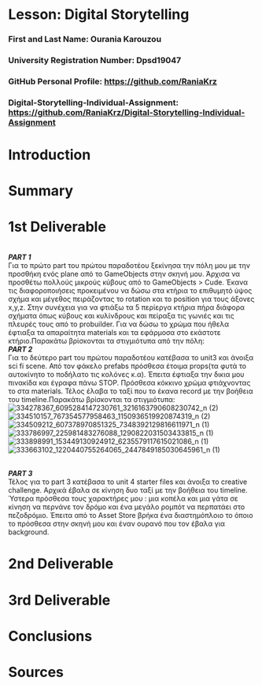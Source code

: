# Lesson: Digital Storytelling

### First and Last Name: Ourania Karouzou 
### University Registration Number: Dpsd19047
### GitHub Personal Profile: https://github.com/RaniaKrz 
### Digital-Storytelling-Individual-Assignment: https://github.com/RaniaKrz/Digital-Storytelling-Individual-Assignment

# Introduction



# Summary


# 1st Deliverable
<br>***PART 1***
<br>Για το πρώτο part του πρώτου παραδοτέου ξεκίνησα την πόλη μου με την προσθήκη ενός plane από το GameObjects στην σκηνή μου. Άρχισα να προσθέτω πολλούς μικρούς κύβους από το GameObjects > Cude. Έκανα τις διαφοροποιήσεις προκειμένου να δώσω στα κτήρια το επιθυμητό ύψος σχήμα και μέγεθος πειράζοντας το rotation και το position για τους άξονες x,y,z. Στην συνέχεια για να φτιάξω τα 5 περίεργα κτήρια πήρα διάφορα σχήματα όπως κύβους και κυλίνδρους  και πείραξα τις γωνιές και τις πλευρές τους από το probuilder. Για να δώσω το χρώμα που ήθελα έφτιαξα τα απαραίτητα materials και τα εφάρμοσα στο εκάστοτε κτήριο.Παρακάτω βρίσκονται τα στιγμιότυπα από την πόλη:
<br>***PART 2***
<br>Για το δεύτερο part του πρώτου παραδοτέου κατέβασα το unit3 και άνοιξα sci fi scene. Από τον φάκελο prefabs πρόσθεσα έτοιμα props(τα φυτά το αυτοκίνητο το ποδήλατο τις κολόνες κ.α). Έπειτα έφτιαξα την δικια μου πινακίδα και έγραφα πάνω STOP. Πρόσθεσα κόκκινο χρώμα φτιάχνοντας το στα materials. Τέλος έλαβα το ταξί που το έκανα record με την βοήθεια του timeline.Παρακάτω βρίσκονται τα στιγμιότυπα:
<br>![334278367_6095284147230761_3216163790608230742_n (2)](https://user-images.githubusercontent.com/101419070/226458137-0a6fcdf6-ac6c-4dd6-bbeb-f7a41b0948d7.png)
![334510157_767354577958463_1150936519920874319_n (2)](https://user-images.githubusercontent.com/101419070/226458188-7161ea8d-a493-46df-9022-7bd9b838c52c.png)
![334509212_607378970851325_7348392129816611971_n (1)](https://user-images.githubusercontent.com/101419070/226458238-f9f6c2f7-5876-4d70-ac5e-f0bbd4c28008.png)
![333786997_225981483276088_1290822031503433815_n (1)](https://user-images.githubusercontent.com/101419070/226458273-a376b7d1-0015-4894-a79e-fa5273ee67e5.png)
![333898991_153449130924912_6235579117615021086_n (1)](https://user-images.githubusercontent.com/101419070/226458320-48b0a683-6d24-4493-97aa-87ef403638db.png)
![333663102_1220440755264065_2447849185030645961_n (1)](https://user-images.githubusercontent.com/101419070/226458355-6c630e1d-7e3d-4bae-99d4-710848743f0a.png)

<br>***PART 3***
<br>Τέλος για το part 3 κατέβασα το unit 4 starter files και άνοιξα το creative challenge. Αρχικά έβαλα σε κίνηση δυο ταξί με την βοήθεια του timeline. Ύστερα πρόσθεσα τους χαρακτήρες μου : μια κοπέλα και μια γάτα σε κίνηση να περνάνε τον δρόμο και ένα μεγάλο ρομπότ να περπατάει στο πεζοδρόμιο. Έπειτα από το Asset Store βρήκα ένα διαστημόπλοιο το όποιο το πρόσθεσα στην σκηνή μου και έναν ουρανό που τον έβαλα για background.
# 2nd Deliverable


# 3rd Deliverable 


# Conclusions


# Sources
